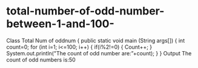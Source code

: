 # total-number-of-odd-number-between-1-and-100-
Class Total Num of oddnum
{
public static void main (String args[])
{
int count=0;
for (int i=1; i<=100; i++)
{
if(i%2!=0)
{
Count++;
}
System.out.println("The count of odd number are:”+count);
}
}
Output 
The count of odd numbers is:50
